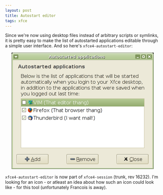 ```yaml
---
layout: post
title: Autostart editor
tags: xfce
---
```


Since we're now using desktop files instead of arbitrary scripts or symlinks, it is pretty easy to make the list of autostarted applications editable through a simple user interface. And so here's <code>xfce4-autostart-editor</code>:

<center><a href="/images/2005/autostart-editor-20050715.png"><img src="/images/2005/autostart-editor-20050715.png" border="0" /></a></center>

<code>xfce4-autostart-editor</code> is now part of <code>xfce4-session</code> (trunk, rev 16232). I'm looking for an icon - or atleast an idea about how such an icon could look like - for this tool (unfortunately Francois is away).
